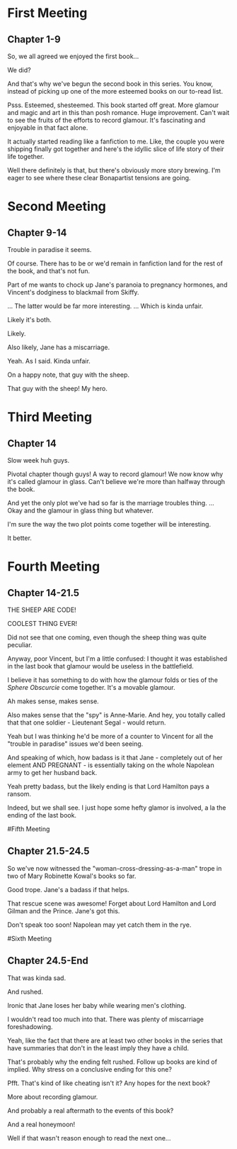 # First Meeting 
## Chapter 1-9
So, we all agreed we enjoyed the first book...

We did?  

And that's why we've begun the second book in this series.  You know, instead of picking up one of the more esteemed books on our to-read list.

Psss. Esteemed, shesteemed.  This book started off great.  More glamour and magic and art in this than posh romance.  Huge improvement.  Can't wait to see the fruits of the efforts to record glamour.  It's fascinating and enjoyable in that fact alone.  

It actually started reading like a fanfiction to me.  Like, the couple you were shipping finally got together and here's the idyllic slice of life story of their life together.

Well there definitely is that, but there's obviously more story brewing.  I'm eager to see where these clear Bonapartist tensions are going. 

# Second Meeting  
## Chapter 9-14
Trouble in paradise it seems.

Of course.  There has to be or we'd remain in fanfiction land for the rest of the book, and that's not fun.  

Part of me wants to chock up Jane's paranoia to pregnancy hormones, and Vincent's dodginess to blackmail from Skiffy.

... The latter would be far more interesting. ... Which is kinda unfair.

Likely it's both.  

Likely.

Also likely, Jane has a miscarriage.  

Yeah. As I said.  Kinda unfair.  

On a happy note, that guy with the sheep.

That guy with the sheep! My hero.  

# Third Meeting
## Chapter 14
Slow week huh guys.

Pivotal chapter though guys! A way to record glamour! We now know why it's called glamour in glass.  Can't believe we're more than halfway through the book.

And yet the only plot we've had so far is the marriage troubles thing. ... Okay and the glamour in glass thing but whatever.

I'm sure the way the two plot points come together will be interesting.  

It better.    

# Fourth Meeting
## Chapter 14-21.5
THE SHEEP ARE CODE!

COOLEST THING EVER! 

Did not see that one coming, even though the sheep thing was quite peculiar. 

Anyway, poor Vincent, but I'm a little confused: I thought it was established in the last book that glamour would be useless in the battlefield.

I believe it has something to do with how the glamour folds or ties of the _Sphere Obscurcie_ come together.  It's a movable glamour.

Ah makes sense, makes sense.  

Also makes sense that the "spy" is Anne-Marie.  And hey, you totally called that that one soldier - Lieutenant Segal - would return.  

Yeah but I was thinking he'd be more of a counter to Vincent for all the "trouble in paradise" issues we'd been seeing.

And speaking of which, how badass is it that Jane - completely out of her element AND PREGNANT - is essentially taking on the whole Napolean army to get her husband back.  

Yeah pretty badass, but the likely ending is that Lord Hamilton pays a ransom.  

Indeed, but we shall see.  I just hope some hefty glamor is involved, a la the ending of the last book. 

#Fifth Meeting
## Chapter 21.5-24.5
So we've now witnessed the "woman-cross-dressing-as-a-man" trope in two of Mary Robinette Kowal's books so far.

Good trope.  Jane's a badass if that helps.  

That rescue scene was awesome! Forget about Lord Hamilton and Lord Gilman and the Prince.  Jane's got this.  

Don't speak too soon! Napolean may yet catch them in the rye.  

#Sixth Meeting
## Chapter 24.5-End
That was kinda sad.

And rushed.  

Ironic that Jane loses her baby while wearing men's clothing.

I wouldn't read too much into that.  There was plenty of miscarriage foreshadowing.  

Yeah, like the fact that there are at least two other books in the series that have summaries that don't in the least imply they have a child.  

That's probably why the ending felt rushed.  Follow up books are kind of implied.  Why stress on a conclusive ending for this one?  

Pfft.  That's kind of like cheating isn't it?  Any hopes for the next book?

More about recording glamour.

And probably a real aftermath to the events of this book?

And a real honeymoon! 

Well if that wasn't reason enough to read the next one... 
 
